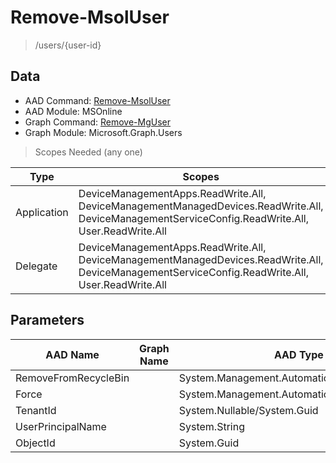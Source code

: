 # Remove-MsolUser

> /users/{user-id}

## Data

+ AAD Command: [Remove-MsolUser](https://docs.microsoft.com/en-us/powershell/module/MSOnline/Remove-MsolUser)
+ AAD Module: MSOnline
+ Graph Command: [Remove-MgUser](https://docs.microsoft.com/en-us/powershell/module/Microsoft.Graph.Users/Remove-MgUser)
+ Graph Module: Microsoft.Graph.Users

> Scopes Needed (any one)

|Type|Scopes|
|---|---|
|Application|DeviceManagementApps.ReadWrite.All, DeviceManagementManagedDevices.ReadWrite.All, DeviceManagementServiceConfig.ReadWrite.All, User.ReadWrite.All|
|Delegate|DeviceManagementApps.ReadWrite.All, DeviceManagementManagedDevices.ReadWrite.All, DeviceManagementServiceConfig.ReadWrite.All, User.ReadWrite.All|

## Parameters

|AAD Name|Graph Name|AAD Type|Graph Type|Infos|
|---|---|---|---|---|
|RemoveFromRecycleBin||System.Management.Automation.SwitchParameter|||
|Force||System.Management.Automation.SwitchParameter|||
|TenantId||System.Nullable/System.Guid|||
|UserPrincipalName||System.String|||
|ObjectId||System.Guid|||

